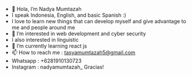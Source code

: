 - 👋 Hola, I’m Nadya Mumtazah
- I speak Indonesia, English, and basic Spanish :)
- I love to learn new things that can develop myself and give advantage to me and people around me
- 👀 I’m interested in web development and cyber security
- I also interested in linguistic 
- 🌱 I’m currently learning react js
- 📫 How to reach me : tasyamumtazah5@gmail.com
- Whatsapp : +6281910130723
- Instagram : nadyamumtazah_
Gracias!
<!---
thisisnadya/thisisnadya is a ✨ special ✨ repository because its `README.md` (this file) appears on your GitHub profile.
You can click the Preview link to take a look at your changes.
--->

